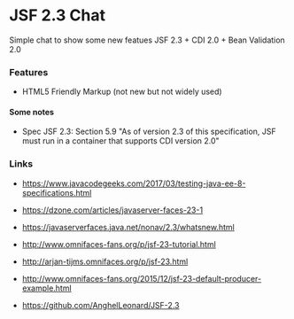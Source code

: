 # JSF 2.3 Chat

Simple chat to show some new featues JSF 2.3 + CDI 2.0 + Bean Validation 2.0


### Features

* HTML5 Friendly Markup (not new but not widely used)



#### Some notes
* Spec JSF 2.3: Section 5.9 "As of version 2.3 of this specification, JSF must run in a container that supports CDI version 2.0"



### Links
* https://www.javacodegeeks.com/2017/03/testing-java-ee-8-specifications.html

* https://dzone.com/articles/javaserver-faces-23-1
* https://javaserverfaces.java.net/nonav/2.3/whatsnew.html
* http://www.omnifaces-fans.org/p/jsf-23-tutorial.html
* http://arjan-tijms.omnifaces.org/p/jsf-23.html
* http://www.omnifaces-fans.org/2015/12/jsf-23-default-producer-example.html
* https://github.com/AnghelLeonard/JSF-2.3